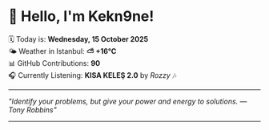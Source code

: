 # 👋 Hello, I'm Kekn9ne!

🗓️ Today is: **Wednesday, 15 October 2025**  
🌤️ Weather in Istanbul: **⛅️  +16°C**  
📊 GitHub Contributions: **90**  
🎧 Currently Listening: **KISA KELEŞ 2.0** by *Rozzy* 🎶

---

_"Identify your problems, but give your power and energy to solutions. — *Tony Robbins*"_

---
